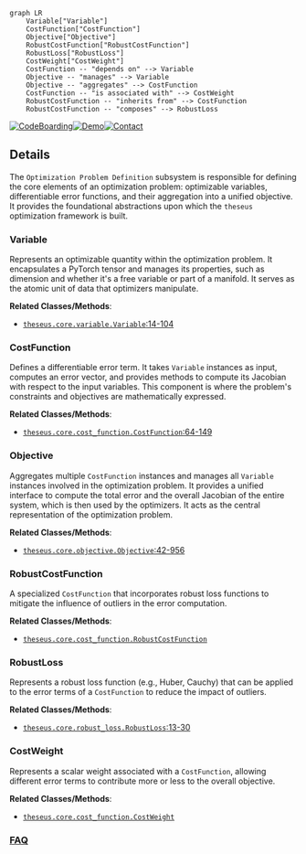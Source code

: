 ```mermaid
graph LR
    Variable["Variable"]
    CostFunction["CostFunction"]
    Objective["Objective"]
    RobustCostFunction["RobustCostFunction"]
    RobustLoss["RobustLoss"]
    CostWeight["CostWeight"]
    CostFunction -- "depends on" --> Variable
    Objective -- "manages" --> Variable
    Objective -- "aggregates" --> CostFunction
    CostFunction -- "is associated with" --> CostWeight
    RobustCostFunction -- "inherits from" --> CostFunction
    RobustCostFunction -- "composes" --> RobustLoss
```

[![CodeBoarding](https://img.shields.io/badge/Generated%20by-CodeBoarding-9cf?style=flat-square)](https://github.com/CodeBoarding/GeneratedOnBoardings)[![Demo](https://img.shields.io/badge/Try%20our-Demo-blue?style=flat-square)](https://www.codeboarding.org/demo)[![Contact](https://img.shields.io/badge/Contact%20us%20-%20contact@codeboarding.org-lightgrey?style=flat-square)](mailto:contact@codeboarding.org)

## Details

The `Optimization Problem Definition` subsystem is responsible for defining the core elements of an optimization problem: optimizable variables, differentiable error functions, and their aggregation into a unified objective. It provides the foundational abstractions upon which the `theseus` optimization framework is built.

### Variable
Represents an optimizable quantity within the optimization problem. It encapsulates a PyTorch tensor and manages its properties, such as dimension and whether it's a free variable or part of a manifold. It serves as the atomic unit of data that optimizers manipulate.


**Related Classes/Methods**:

- <a href="https://github.com/facebookresearch/theseus/blob/main/theseus/core/variable.py#L14-L104" target="_blank" rel="noopener noreferrer">`theseus.core.variable.Variable`:14-104</a>


### CostFunction
Defines a differentiable error term. It takes `Variable` instances as input, computes an error vector, and provides methods to compute its Jacobian with respect to the input variables. This component is where the problem's constraints and objectives are mathematically expressed.


**Related Classes/Methods**:

- <a href="https://github.com/facebookresearch/theseus/blob/main/theseus/core/cost_function.py#L64-L149" target="_blank" rel="noopener noreferrer">`theseus.core.cost_function.CostFunction`:64-149</a>


### Objective
Aggregates multiple `CostFunction` instances and manages all `Variable` instances involved in the optimization problem. It provides a unified interface to compute the total error and the overall Jacobian of the entire system, which is then used by the optimizers. It acts as the central representation of the optimization problem.


**Related Classes/Methods**:

- <a href="https://github.com/facebookresearch/theseus/blob/main/theseus/core/objective.py#L42-L956" target="_blank" rel="noopener noreferrer">`theseus.core.objective.Objective`:42-956</a>


### RobustCostFunction
A specialized `CostFunction` that incorporates robust loss functions to mitigate the influence of outliers in the error computation.


**Related Classes/Methods**:

- <a href="https://github.com/facebookresearch/theseus/blob/main/theseus/core/cost_function.py" target="_blank" rel="noopener noreferrer">`theseus.core.cost_function.RobustCostFunction`</a>


### RobustLoss
Represents a robust loss function (e.g., Huber, Cauchy) that can be applied to the error terms of a `CostFunction` to reduce the impact of outliers.


**Related Classes/Methods**:

- <a href="https://github.com/facebookresearch/theseus/blob/main/theseus/core/robust_loss.py#L13-L30" target="_blank" rel="noopener noreferrer">`theseus.core.robust_loss.RobustLoss`:13-30</a>


### CostWeight
Represents a scalar weight associated with a `CostFunction`, allowing different error terms to contribute more or less to the overall objective.


**Related Classes/Methods**:

- <a href="https://github.com/facebookresearch/theseus/blob/main/theseus/core/cost_function.py" target="_blank" rel="noopener noreferrer">`theseus.core.cost_function.CostWeight`</a>




### [FAQ](https://github.com/CodeBoarding/GeneratedOnBoardings/tree/main?tab=readme-ov-file#faq)
